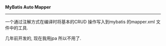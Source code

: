 **MyBatis Auto Mapper**
***
一个通过注解方式在编译时将基本的CRUD 操作写入到mybatis 的mapper.xml 文件中的工具.

几年前开发的, 现在我用jpa 所以不用了.